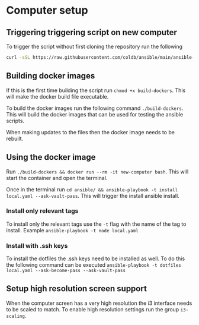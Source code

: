 # Computer setup

## Triggering triggering script on new computer

To trigger the script without first cloning the repository run the following 

```bash
curl -sSL https://raw.githubusercontent.com/coldb/ansible/main/ansible-run | sh
```

## Building docker images

If this is the first time building the script run `chmod +x build-dockers`. This will make the docker build file executable.

To build the docker images run the following command `./build-dockers`. This will build the docker images that can be used for testing the ansible scripts. 

When making updates to the files then the docker image needs to be rebuilt.

## Using the docker image

Run `./build-dockers && docker run --rm -it new-computer bash`. This will start the container and open the terminal.

Once in the terminal run `cd ansible/ && ansible-playbook -t install local.yaml --ask-vault-pass`. This will trigger the install ansible install.

### Install only relevant tags

To install only the relevant tags use the `-t` flag with the name of the tag to install. Example `ansible-playbook -t node local.yaml`

### Install with .ssh keys

To install the dotfiles the .ssh keys need to be installed as well. To do this the following command can be executed `ansible-playbook -t dotfiles local.yaml --ask-become-pass --ask-vault-pass`

## Setup high resolution screen support

When the computer screen has a very high resolution the i3 interface needs to be scaled to match. To enable high resolution settings run the group `i3-scaling`.
